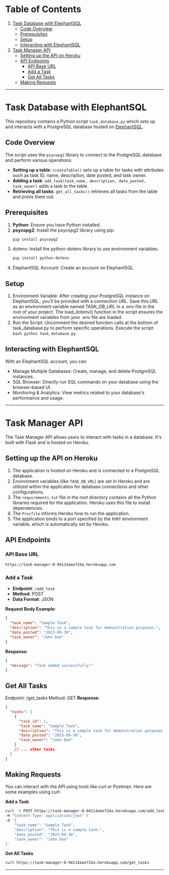 # Table of Contents

1. [Task Database with ElephantSQL](#task-database-with-elephantsql)
   - [Code Overview](#code-overview)
   - [Prerequisites](#prerequisites)
   - [Setup](#setup)
   - [Interacting with ElephantSQL](#interacting-with-elephantsql)
2. [Task Manager API](#task-manager-api)
   - [Setting up the API on Heroku](#setting-up-the-api-on-heroku)
   - [API Endpoints](#api-endpoints)
     - [API Base URL](#api-base-url)
     - [Add a Task](#add-a-task)
     - [Get All Tasks](#get-all-tasks)
   - [Making Requests](#making-requests)

---

# Task Database with ElephantSQL

This repository contains a Python script `task_database.py` which sets up and interacts with a PostgreSQL database hosted on [ElephantSQL](https://www.elephantsql.com/).

## Code Overview

The script uses the `psycopg2` library to connect to the PostgreSQL database and perform various operations:

- **Setting up a table**: `createTable()` sets up a table for tasks with attributes such as task ID, name, description, date posted, and task owner.
- **Adding a task**: `add_task(task_name, description, date_posted, task_owner)` adds a task to the table.
- **Retrieving all tasks**: `get_all_tasks()` retrieves all tasks from the table and prints them out.

## Prerequisites

1. **Python**: Ensure you have Python installed.
2. **psycopg2**: Install the psycopg2 library using pip:
   ```bash
   pip install psycopg2
   ```
3. dotenv: Install the python-dotenv library to use environment variables:
   ```bash
   pip install python-dotenv
   ```
4. ElephantSQL Account: Create an account on ElephantSQL.

## Setup

1. Environment Variable:
   After creating your PostgreSQL instance on ElephantSQL, you'll be provided with a connection URL.
   Save this URL as an environment variable named TASK_DB_URL in a .env file in the root of your project.
   The load_dotenv() function in the script ensures the environment variables from your .env file are loaded.
2. Run the Script:
   Uncomment the desired function calls at the bottom of task_database.py to perform specific operations.
   Execute the script:
   `bash
python task_database.py
`

## Interacting with ElephantSQL

With an ElephantSQL account, you can:

- Manage Multiple Databases: Create, manage, and delete PostgreSQL instances.
- SQL Browser: Directly run SQL commands on your database using the browser-based UI.
- Monitoring & Analytics: View metrics related to your database's performance and usage.

---

# Task Manager API

The Task Manager API allows users to interact with tasks in a database. It's built with Flask and is hosted on Heroku.

## Setting up the API on Heroku

1. The application is hosted on Heroku and is connected to a PostgreSQL database.
2. Environment variables (like `TASK_DB_URL`) are set in Heroku and are utilized within the application for database connections and other configurations.
3. The `requirements.txt` file in the root directory contains all the Python libraries required for the application. Heroku uses this file to install dependencies.
4. The `Procfile` informs Heroku how to run the application.
5. The application binds to a port specified by the `PORT` environment variable, which is automatically set by Heroku.

## API Endpoints

### API Base URL

```bash
https://task-manager-0-94114aee724a.herokuapp.com
```

### Add a Task

- **Endpoint**: `/add_task`
- **Method**: POST
- **Data Format**: JSON

**Request Body Example**:

```json
{
  "task_name": "Sample Task",
  "description": "This is a sample task for demonstration purposes.",
  "date_posted": "2023-09-30",
  "task_owner": "John Doe"
}
```

**Response**:

```json
{
  "message": "Task added successfully!"
}
```

## Get All Tasks

Endpoint: /get_tasks
Method: GET
**Response**:

```json
{
  "tasks": [
    {
      "task_id": 1,
      "task_name": "Sample Task",
      "description": "This is a sample task for demonstration purposes.",
      "date_posted": "2023-09-30",
      "task_owner": "John Doe"
    }
    // ... other tasks
  ]
}
```

## Making Requests

You can interact with the API using tools like curl or Postman. Here are some examples using curl:

**Add a Task**

```bash
curl -X POST https://task-manager-0-94114aee724a.herokuapp.com/add_task \
-H "Content-Type: application/json" \
-d '{
    "task_name": "Sample Task",
    "description": "This is a sample task.",
    "date_posted": "2023-09-30",
    "task_owner": "John Doe"
}'
```

**Get All Tasks**

```bash
curl https://task-manager-0-94114aee724a.herokuapp.com/get_tasks
```

---
